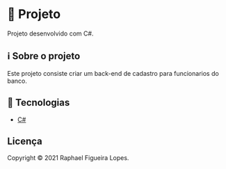 # 🚀 Projeto

Projeto desenvolvido com C#.

## ℹ️ Sobre o projeto

Este projeto consiste criar um back-end de cadastro para funcionarios do banco.

## 📝 Tecnologias

- [C#](https://learn.microsoft.com/pt-br/dotnet/csharp/)

## Licença
Copyright © 2021 Raphael Figueira Lopes.
